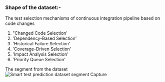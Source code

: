 
### Shape of the dataset:- 
The test selection mechanisms of continuous integration pipeline based on code changes 

1. "Changed Code Selection' 
2. 'Dependency-Based Selection'
3. 'Historical Failure Selection'
4. 'Coverage-Driven Selection'
5. 'Impact Analysis Selection'
6. 'Priority Queue Selection'

The segment from the dataset 
   ![Smart test prediction dataset segment Capture](https://github.com/warunasrinath/Smart-Test-Selector/assets/56961480/2bc396f3-3034-46bf-a5e5-532d9540e601)

